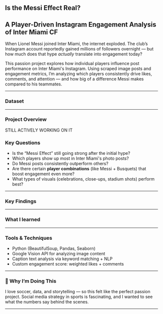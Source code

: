 ## Is the Messi Effect Real?  
**A Player-Driven Instagram Engagement Analysis of Inter Miami CF**
---
When Lionel Messi joined Inter Miami, the internet exploded. The club’s Instagram account reportedly gained millions of followers overnight — but how much does that hype *actually* translate into engagement today?

This passion project explores how individual players influence post performance on Inter Miami's Instagram. Using scraped image posts and engagement metrics, I’m analyzing which players consistently drive likes, comments, and attention — and how big of a difference Messi makes compared to his teammates.

---- 
### Dataset

---
### Project Overview

STILL ACTIVELY WORKING ON IT
### Key Questions
- Is the “Messi Effect” still going strong after the initial hype?
- Which players show up most in Inter Miami's photo posts?
- Do Messi posts consistently outperform others?
- Are there certain **player combinations** (like Messi + Busquets) that boost engagement even more?
- What types of visuals (celebrations, close-ups, stadium shots) perform best?
---
### Key Findings
---
### What I learned

---
### Tools & Techniques
- Python (BeautifulSoup, Pandas, Seaborn)
- Google Vision API for analyzing image content
- Caption text analysis via keyword matching + NLP
- Custom engagement score: weighted likes + comments
---
### 💬 Why I’m Doing This
I love soccer, data, and storytelling — so this felt like the perfect passion project. Social media strategy in sports is fascinating, and I wanted to see what the numbers say behind the scenes.

---

